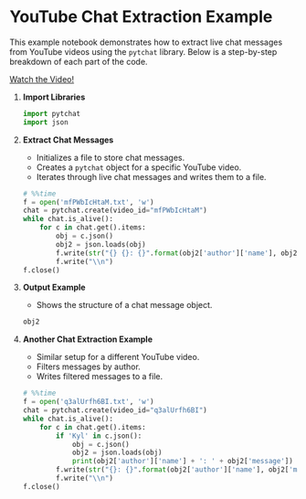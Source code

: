# YouTube Chat Extraction Example

This example notebook demonstrates how to extract live chat messages from YouTube videos using the `pytchat` library. Below is a step-by-step breakdown 
of each part of the code.

[Watch the Video!](https://www.youtube.com/watch?v=z0P4_NX_Icw)

1. **Import Libraries**
   ```python
   import pytchat
   import json
   ```

2. **Extract Chat Messages**
   - Initializes a file to store chat messages.
   - Creates a `pytchat` object for a specific YouTube video.
   - Iterates through live chat messages and writes them to a file.
   ```python
   # %%time
   f = open('mfPWbIcHtaM.txt', 'w')
   chat = pytchat.create(video_id="mfPWbIcHtaM")
   while chat.is_alive():
       for c in chat.get().items:
           obj = c.json()
           obj2 = json.loads(obj)
           f.write(str("{} {}: {}".format(obj2['author']['name'], obj2['datetime'], obj2['message']).encode('utf8')))
           f.write("\\n")
   f.close()
   ```

3. **Output Example**
   - Shows the structure of a chat message object.
   ```python
   obj2
   ```

4. **Another Chat Extraction Example**
   - Similar setup for a different YouTube video.
   - Filters messages by author.
   - Writes filtered messages to a file.
   ```python
   # %%time
   f = open('q3alUrfh6BI.txt', 'w')
   chat = pytchat.create(video_id="q3alUrfh6BI")
   while chat.is_alive():
       for c in chat.get().items:
           if 'Kyl' in c.json():
               obj = c.json()
               obj2 = json.loads(obj)
               print(obj2['author']['name'] + ': ' + obj2['message'])
           f.write(str("{}: {}".format(obj2['author']['name'], obj2['message']).encode('utf8')))
           f.write("\\n")
   f.close()
   ```